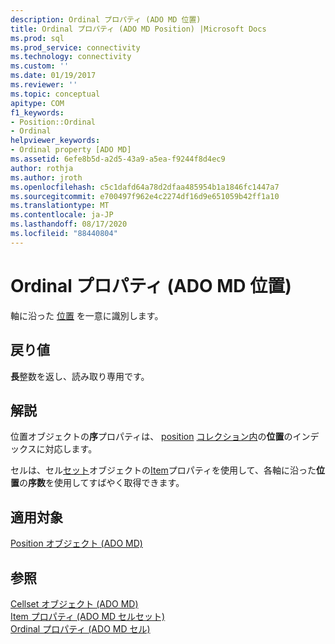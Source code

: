 ```yaml
---
description: Ordinal プロパティ (ADO MD 位置)
title: Ordinal プロパティ (ADO MD Position) |Microsoft Docs
ms.prod: sql
ms.prod_service: connectivity
ms.technology: connectivity
ms.custom: ''
ms.date: 01/19/2017
ms.reviewer: ''
ms.topic: conceptual
apitype: COM
f1_keywords:
- Position::Ordinal
- Ordinal
helpviewer_keywords:
- Ordinal property [ADO MD]
ms.assetid: 6efe8b5d-a2d5-43a9-a5ea-f9244f8d4ec9
author: rothja
ms.author: jroth
ms.openlocfilehash: c5c1dafd64a78d2dfaa485954b1a1846fc1447a7
ms.sourcegitcommit: e700497f962e4c2274df16d9e651059b42ff1a10
ms.translationtype: MT
ms.contentlocale: ja-JP
ms.lasthandoff: 08/17/2020
ms.locfileid: "88440804"
---
```

# <a name="ordinal-property-ado-md-position"></a>Ordinal プロパティ (ADO MD 位置)
軸に沿った [位置](../../../ado/reference/ado-md-api/position-object-ado-md.md) を一意に識別します。  
  
## <a name="return-values"></a>戻り値  
 **長**整数を返し、読み取り専用です。  
  
## <a name="remarks"></a>解説  
 位置オブジェクトの**序**プロパティは、 [position](../../../ado/reference/ado-md-api/position-object-ado-md.md) [コレクション内](../../../ado/reference/ado-md-api/positions-collection-ado-md.md)の**位置**のインデックスに対応します。  
  
 セルは、セル[セット](../../../ado/reference/ado-md-api/cellset-object-ado-md.md)オブジェクトの[Item](../../../ado/reference/ado-md-api/item-property-ado-md-cellset.md)プロパティを使用して、各軸に沿った**位置**の**序数**を使用してすばやく取得できます。  
  
## <a name="applies-to"></a>適用対象  
 [Position オブジェクト (ADO MD)](../../../ado/reference/ado-md-api/position-object-ado-md.md)  
  
## <a name="see-also"></a>参照  
 [Cellset オブジェクト (ADO MD)](../../../ado/reference/ado-md-api/cellset-object-ado-md.md)   
 [Item プロパティ (ADO MD セルセット)](../../../ado/reference/ado-md-api/item-property-ado-md-cellset.md)   
 [Ordinal プロパティ (ADO MD セル)](../../../ado/reference/ado-md-api/ordinal-property-ado-md-cell.md)
